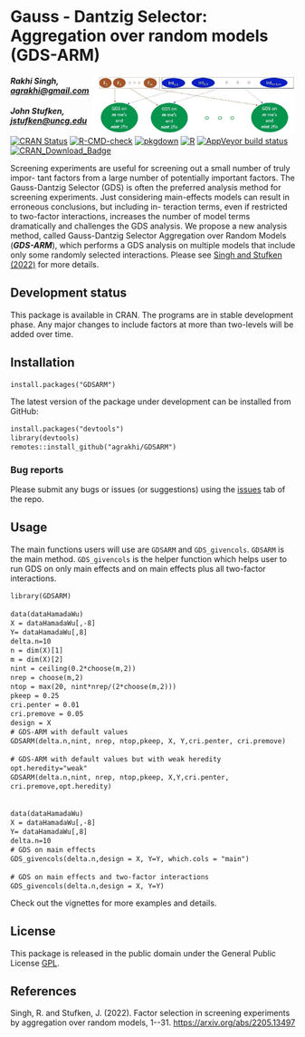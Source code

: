 # Gauss - Dantzig Selector: Aggregation over random models (GDS-ARM)

<img src="GDSARM_logo_v1.jfif" width="350px" align="right" style="padding-left:10px;background-color:white;" />

#### *Rakhi Singh, agrakhi@gmail.com*
#### *John Stufken, jstufken@uncg.edu*

<!-- badges: start -->

[![CRAN Status](https://www.r-pkg.org/badges/version/GDSARM)](https://cran.r-project.org/package=GDSARM)
[![R-CMD-check](https://github.com/agrakhi/GDSARM/actions/workflows/R-CMD-check.yaml/badge.svg)](https://github.com/agrakhi/GDSARM/actions/workflows/R-CMD-check.yaml)
[![pkgdown](https://github.com/agrakhi/GDSARM/actions/workflows/pkgdown.yaml/badge.svg)](https://github.com/agrakhi/GDSARM/actions/workflows/pkgdown.yaml)
[![R](https://github.com/agrakhi/GDSARM/actions/workflows/r.yml/badge.svg)](https://github.com/agrakhi/GDSARM/actions/workflows/r.yml)
[![AppVeyor build status](https://ci.appveyor.com/api/projects/status/0o2rg3h22bbb4yt7/branch/main?svg=true)](https://ci.appveyor.com/project/agrakhi/GDSARM/branch/main)
[![CRAN_Download_Badge](https://cranlogs.r-pkg.org/badges/grand-total/GDSARM)](https://cranlogs.r-pkg.org/badges/grand-total/GDSARM)

<!-- badges: end -->

Screening experiments are useful for screening out a small number of truly impor-
tant factors from a large number of potentially important factors. The Gauss-Dantzig
Selector (GDS) is often the preferred analysis method for screening experiments. Just
considering main-effects models can result in erroneous conclusions, but including in-
teraction terms, even if restricted to two-factor interactions, increases the number of
model terms dramatically and challenges the GDS analysis. We propose a new analysis method, 
called Gauss-Dantzig Selector Aggregation over Random Models (***GDS-ARM***), which performs a GDS analysis on multiple models that include only some
randomly selected interactions. Please see [Singh and Stufken (2022)](https://arxiv.org/abs/2205.13497) for more details.

## Development status

This package is available in CRAN. The programs are in stable development phase. Any major changes to include factors at more than two-levels will be added over time.

## Installation

```{r}
install.packages("GDSARM")
```

The latest version of the package under development can be installed from GitHub:

```{r}
install.packages("devtools")
library(devtools)
remotes::install_github("agrakhi/GDSARM")
```

### Bug reports

Please submit any bugs or issues (or suggestions) using the [issues](https://github.com/agrakhi/GDSARM/issues) tab of the repo.

## Usage

The main functions users will use are `GDSARM` and `GDS_givencols`. `GDSARM` is the main method. `GDS_givencols` is the helper function which helps user to run GDS on only main effects and on main effects plus all two-factor interactions.

```{r}
library(GDSARM)

data(dataHamadaWu)
X = dataHamadaWu[,-8]
Y= dataHamadaWu[,8]
delta.n=10
n = dim(X)[1]
m = dim(X)[2]
nint = ceiling(0.2*choose(m,2))
nrep = choose(m,2)
ntop = max(20, nint*nrep/(2*choose(m,2)))
pkeep = 0.25 
cri.penter = 0.01
cri.premove = 0.05
design = X
# GDS-ARM with default values
GDSARM(delta.n,nint, nrep, ntop,pkeep, X, Y,cri.penter, cri.premove)

# GDS-ARM with default values but with weak heredity
opt.heredity="weak" 
GDSARM(delta.n,nint, nrep, ntop,pkeep, X,Y,cri.penter, cri.premove,opt.heredity)


data(dataHamadaWu)
X = dataHamadaWu[,-8]
Y= dataHamadaWu[,8]
delta.n=10
# GDS on main effects 
GDS_givencols(delta.n,design = X, Y=Y, which.cols = "main")

# GDS on main effects and two-factor interactions
GDS_givencols(delta.n,design = X, Y=Y)
```

Check out the vignettes for more examples and details.

## License

This package is released in the public domain under the General Public License [GPL](https://www.gnu.org/licenses/gpl-3.0.en.html). 

## References

Singh, R. and Stufken, J. (2022). Factor selection in screening experiments by aggregation over random models, 1--31. https://arxiv.org/abs/2205.13497
